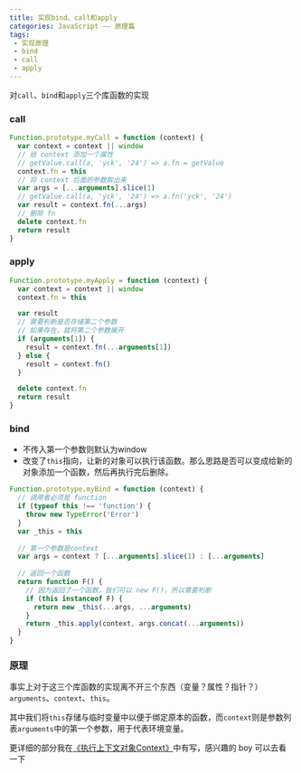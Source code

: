 ```yaml
---
title: 实现bind、call和apply
categories: JavaScript —— 原理篇
tags: 
 - 实现原理
 - bind
 - call
 - apply
---
```


对`call`、`bind`和`apply`三个库函数的实现

<!--more-->

### call

```javascript
Function.prototype.myCall = function (context) {
  var context = context || window
  // 给 context 添加一个属性
  // getValue.call(a, 'yck', '24') => a.fn = getValue
  context.fn = this
  // 将 context 后面的参数取出来
  var args = [...arguments].slice(1)
  // getValue.call(a, 'yck', '24') => a.fn('yck', '24')
  var result = context.fn(...args)
  // 删除 fn
  delete context.fn
  return result
}
```

### apply

```javascript
Function.prototype.myApply = function (context) {
  var context = context || window
  context.fn = this

  var result
  // 需要判断是否存储第二个参数
  // 如果存在，就将第二个参数展开
  if (arguments[1]) {
    result = context.fn(...arguments[1])
  } else {
    result = context.fn()
  }

  delete context.fn
  return result
}
```

### bind

- 不传入第一个参数则默认为window
- 改变了`this`指向，让新的对象可以执行该函数。那么思路是否可以变成给新的对象添加一个函数，然后再执行完后删除。

```javascript
Function.prototype.myBind = function (context) {
  // 调用者必须是 function
  if (typeof this !== 'function') {
    throw new TypeError('Error')
  }
  var _this = this
  
  // 第一个参数是context
  var args = context ? [...arguments].slice(1) : [...arguments]
  
  // 返回一个函数
  return function F() {
    // 因为返回了一个函数，我们可以 new F()，所以需要判断
    if (this instanceof F) {
      return new _this(...args, ...arguments)
    }
    return _this.apply(context, args.concat(...arguments))
  }
}
```

### 原理

事实上对于这三个库函数的实现离不开三个东西（变量？属性？指针？）`arguments`、`context`、`this`。

其中我们将`this`存储与临时变量中以便于绑定原本的函数，而`context`则是参数列表`arguments`中的第一个参数，用于代表环境变量。

更详细的部分我在[《执行上下文对象Context》](https://burning-shadow.github.io/2019/07/20/%E6%89%A7%E8%A1%8C%E4%B8%8A%E4%B8%8B%E6%96%87%E5%AF%B9%E8%B1%A1Context/)中有写，感兴趣的 boy 可以去看一下